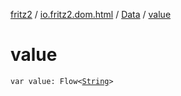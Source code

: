[fritz2](../../index.md) / [io.fritz2.dom.html](../index.md) / [Data](index.md) / [value](./value.md)

# value

`var value: Flow<`[`String`](https://kotlinlang.org/api/latest/jvm/stdlib/kotlin/-string/index.html)`>`